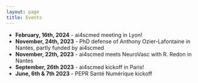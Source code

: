 ```yaml
---
layout: page
title: Events
---
```

- **February, 16th, 2024** - ai4scmed meeting in Lyon!
- **November, 24th, 2023** - PhD defense of Anthony Ozier-Lafontaine in Nantes, partly funded by ai4scmed
- **November, 22th, 2023** - ai4scmed meets NeuroVasc with R. Redon in Nantes 
- **September, 26th 2023** - ai4scmed kickoff in Paris!
- **June, 6th & 7th 2023** - PEPR Santé Numérique kickoff

